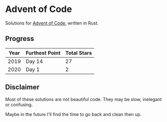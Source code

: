 # Advent of Code

Solutions for [Advent of Code](https://adventofcode.com/), written in Rust.

## Progress

| Year | Furthest Point | Total Stars |
| ---- | -------------- | ----------- |
| 2019 | Day 14         | 27          |
| 2020 | Day 1          | 2           |

## Disclaimer

Most of these solutions are not beautiful code. They may be slow, inelegant or confusing.

Maybe in the future I'll find the time to go back and clean then up.
